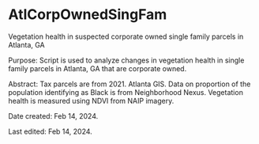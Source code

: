 # AtlCorpOwnedSingFam
Vegetation health in suspected corporate owned single family parcels in Atlanta, GA

Purpose: Script is used to analyze changes in vegetation health in single family parcels in Atlanta, GA that are corporate owned.

Abstract: Tax parcels are from 2021. Atlanta GIS. Data on proportion of the population identifying as Black is from Neighborhood Nexus. 
Vegetation health is measured using NDVI from NAIP imagery.

Date created: Feb 14, 2024.

Last edited: Feb 14, 2024.


